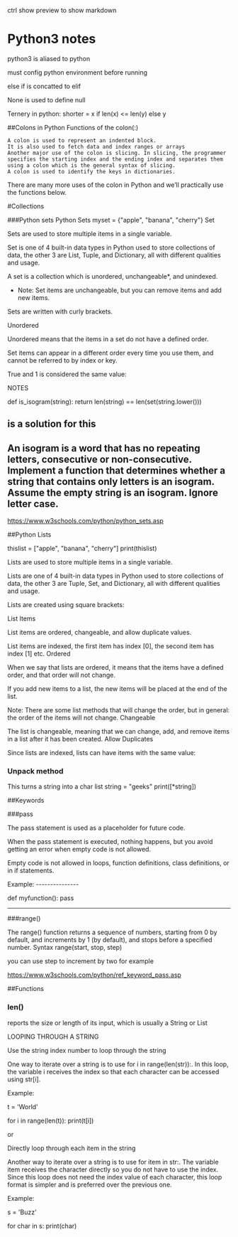 
ctrl show preview to show markdown

# Python3 notes

python3 is aliased to python

must config python environment before running

else if is concatted to elif

None is used to define null

Ternery in python: 
shorter = x if len(x) <= len(y) else y

##Colons in Python
Functions of the colon(:)

    A colon is used to represent an indented block.
    It is also used to fetch data and index ranges or arrays
    Another major use of the colon is slicing. In slicing, the programmer specifies the starting index and the ending index and separates them using a colon which is the general syntax of slicing.
    A colon is used to identify the keys in dictionaries.

There are many more uses of the colon in Python and we’ll practically use the functions below.

#Collections

###Python sets
Python Sets
myset = {"apple", "banana", "cherry"}
Set

Sets are used to store multiple items in a single variable.

Set is one of 4 built-in data types in Python used to store collections of data, the other 3 are List, Tuple, and Dictionary, all with different qualities and usage.

A set is a collection which is unordered, unchangeable*, and unindexed.

* Note: Set items are unchangeable, but you can remove items and add new items.

Sets are written with curly brackets.

Unordered

Unordered means that the items in a set do not have a defined order.

Set items can appear in a different order every time you use them, and cannot be referred to by index or key.

True and 1 is considered the same value:

NOTES

def is_isogram(string):
    return len(string) == len(set(string.lower()))

is a solution for this
 --------
 An isogram is a word that has no repeating letters, consecutive or non-consecutive. 
 Implement a function that determines whether a string that contains only
  letters is an isogram. 
 Assume the empty string is an isogram. Ignore letter case.
 --------

https://www.w3schools.com/python/python_sets.asp

##Python Lists

thislist = ["apple", "banana", "cherry"]
print(thislist)

Lists are used to store multiple items in a single variable.

Lists are one of 4 built-in data types in Python used to store collections of data, the other 3 are Tuple, Set, and Dictionary, all with different qualities and usage.

Lists are created using square brackets:

List Items

List items are ordered, changeable, and allow duplicate values.

List items are indexed, the first item has index [0], the second item has index [1] etc.
Ordered

When we say that lists are ordered, it means that the items have a defined order, and that order will not change.

If you add new items to a list, the new items will be placed at the end of the list.

Note: There are some list methods that will change the order, but in general: the order of the items will not change.
Changeable

The list is changeable, meaning that we can change, add, and remove items in a list after it has been created.
Allow Duplicates

Since lists are indexed, lists can have items with the same value:

### Unpack method

This turns a string into a char list
string = "geeks"
print([*string])

##Keywords

###pass

The pass statement is used as a placeholder for future code.

When the pass statement is executed, nothing happens, but you avoid getting an error when empty code is not allowed.

Empty code is not allowed in loops, function definitions, class definitions, or in if statements.

Example: ---------------

def myfunction():
  pass

  -----------------

  ###range()

  The range() function returns a sequence of numbers, starting from 0 by default, and increments by 1 (by default), and stops before a specified number.
Syntax
range(start, stop, step)

you can use step to increment by two for example



https://www.w3schools.com/python/ref_keyword_pass.asp


##Functions

### len()

reports the size or length of its input, which is usually a String or List

LOOPING THROUGH A STRING

Use the string index number to loop through the string

One way to iterate over a string is to use for i in range(len(str)):. In this loop, the variable i receives the index so that each character can be accessed using str[i].

Example:

t = 'World'

for i in range(len(t)):
    print(t[i])


or

Directly loop through each item in the string

Another way to iterate over a string is to use for item in str:. The variable item receives the character directly so you do not have to use the index. Since this loop does not need the index value of each character, this loop format is simpler and is preferred over the previous one.

Example:

s = 'Buzz'

for char in s:
    print(char)